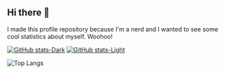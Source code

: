 ## Hi there 👋
I made this profile repository because I'm a nerd and I wanted to see some cool statistics about myself. Woohoo!

[![GitHub stats-Dark](https://github-readme-stats-daniel-tchons-projects.vercel.app/api?username=Baharis&show_icons=true&theme=dark#gh-dark-mode-only)](https://github.com/Baharis/github-readme-stats#gh-dark-mode-only)
[![GitHub stats-Light](https://github-readme-stats-daniel-tchons-projects.vercel.app/api?username=Baharis&show_icons=true&theme=default#gh-light-mode-only)](https://github.com/Baharis/github-readme-stats#gh-light-mode-only)

![Top Langs](https://github-readme-stats.vercel.app/api/top-langs/?username=Baharis&layout=compact)


<!--
**Baharis/Baharis** is a ✨ _special_ ✨ repository because its `README.md` (this file) appears on your GitHub profile.

Here are some ideas to get you started:

- 🔭 I’m currently working on ...
- 🌱 I’m currently learning ...
- 👯 I’m looking to collaborate on ...
- 🤔 I’m looking for help with ...
- 💬 Ask me about ...
- 📫 How to reach me: ...
- 😄 Pronouns: ...
- ⚡ Fun fact: ...
-->
